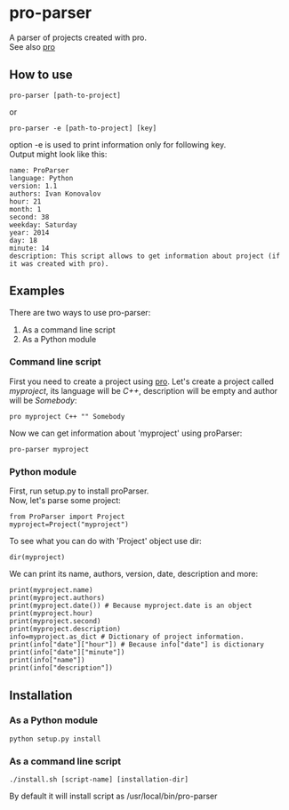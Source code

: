 pro-parser
==========

A parser of projects created with pro.<br>
See also [pro](https://github.com/SPython/pro)
## How to use ##
```
pro-parser [path-to-project]
```
or
```
pro-parser -e [path-to-project] [key]
```

option -e is used to print information only for following key.<br>
Output might look like this:
```
name: ProParser
language: Python
version: 1.1
authors: Ivan Konovalov
hour: 21
month: 1
second: 38
weekday: Saturday
year: 2014
day: 18
minute: 14
description: This script allows to get information about project (if it was created with pro).
```

## Examples ##
There are two ways to use pro-parser:<br/>
1. As a command line script<br/>
2. As a Python module
### Command line script ###
First you need to create a project using [pro](https://github.com/SPython/pro).
Let's create a project called _myproject_, its language will be _C++_, description will be empty and author will be _Somebody_:
```
pro myproject C++ "" Somebody
```
Now we can get information about 'myproject' using proParser:
```
pro-parser myproject
```
### Python module ###
First, run setup.py to install proParser.<br/>
Now, let's parse some project:
```
from ProParser import Project
myproject=Project("myproject")
```
To see what you can do with 'Project' object use dir:
```
dir(myproject)
```
We can print its name, authors, version, date, description and more:
```
print(myproject.name)
print(myproject.authors)
print(myproject.date()) # Because myproject.date is an object
print(myproject.hour)
print(myproject.second)
print(myproject.description)
info=myproject.as_dict # Dictionary of project information.
print(info["date"]["hour"]) # Because info["date"] is dictionary
print(info["date"]["minute"])
print(info["name"])
print(info["description"])
```

## Installation ##
### As a Python module ###
```
python setup.py install
```
### As a command line script  ###
```
./install.sh [script-name] [installation-dir]
```
By default it will install script as /usr/local/bin/pro-parser
